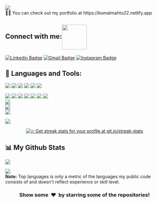 <a href="https://github.com/Meghna-DAS/github-profile-views-counter">
    <img src="https://komarev.com/ghpvc/?username=komalmahto">
</a>
<br/>
👨‍💻 You can check out my portfolio at https://komalmahto22.netlify.app

## Connect with me:<img align="center" src="https://github.com/TheDudeThatCode/TheDudeThatCode/blob/master/Assets/Handshake.gif" width="79px">
[![Linkedin Badge](https://img.shields.io/badge/-komalmahto-blue?style=flat-square&logo=Linkedin&logoColor=white&link=https://www.linkedin.com/in/komal-mahto-14912319b/)](https://www.linkedin.com/in/komal-mahto-14912319b/)
[![Gmail Badge](https://img.shields.io/badge/-komalmahto.dtu@gmail.com-yellow?style=flat-square&logo=Gmail&logoColor=white&link=mailto:komalmahto.dtu@gmail.com)](mailto:komalmahto.dtu@gmail.com)
[![Instagram Badge](https://img.shields.io/badge/-komalmahto-purple?style=flat-square&logo=instagram&logoColor=white&link=https://instagram.com/snorlax_022/)](https://instagram.com/snorlax_022)


## 🚀 Languages and Tools:

![](https://img.shields.io/badge/-React-black?style=for-the-badge&labelColor=black&logo=react&logoColor=61DBFB)
![](https://img.shields.io/badge/-Redux-black?style=for-the-badge&labelColor=black&logo=redux&logoColor=B24080)
![](https://img.shields.io/badge/-MongoDB-black?style=for-the-badge&labelColor=black&logo=mongodb&logoColor=green)
![](https://img.shields.io/badge/-nodeJs-black?style=for-the-badge&labelColor=black&logo=node.js&logoColor=green)
![](https://img.shields.io/badge/-Express-black?style=for-the-badge&labelColor=black&logo=express&logoColor=green)
![](https://img.shields.io/badge/-Javascript-black?style=for-the-badge&labelColor=black&logo=javascript&logoColor=yellow)  

![](https://img.shields.io/badge/-Postman-black?style=for-the-badge&labelColor=black&logo=postman&logoColor=orange)
![](https://img.shields.io/badge/-Heroku-black?style=for-the-badge&labelColor=black&logo=heroku&logoColor=purple)
![](https://img.shields.io/badge/-SQL-black?style=for-the-badge&labelColor=black&logo=mysql&logoColor=lightblue)
![](https://img.shields.io/badge/-SASS-black?style=for-the-badge&labelColor=black&logo=sass&logoColor=pink)
![](https://img.shields.io/badge/-Firebase-black?style=for-the-badge&labelColor=black&logo=firebase&logoColor=yellow)
![](https://img.shields.io/badge/-C++-black?style=for-the-badge&labelColor=black&logo=C++&logoColor=purple)
![](https://img.shields.io/badge/-Bootstrap-black?style=for-the-badge&labelColor=black&logo=bootstrap&logoColor=purple)  
![](https://img.shields.io/badge/-MaterialUI-black?style=for-the-badge&labelColor=black&logo=materialui&logoColor=blue)  
![](https://img.shields.io/badge/-Html-black?style=for-the-badge&labelColor=black&logo=html5&logoColor=orange)    
![](https://img.shields.io/badge/-Css-black?style=for-the-badge&labelColor=black&logo=css3&logoColor=yellow)  

<a href="https://github.com/komalmahto/github-readme-activity-graph"><img src="https://activity-graph.herokuapp.com/graph?username=komalmahto&bg_color=0D1117&color=5BCDEC&line=5BCDEC&point=FFFFFF&hide_border=true" /></a>

<p align="center">
    <a href="https://github.com/komalmahto/github-readme-streak-stats">
        <img title="🔥 Get streak stats for your profile at git.io/streak-stats"  src="https://github-readme-streak-stats.herokuapp.com/?user=komalmahto&theme=black-ice&hide_border=true&stroke=0000&background=060A0CD0"/>
    </a>
</p>

## 📊 My Github Stats

  <a href="https://github.com/komalmahto/github-readme-stats"><img src="https://github-readme-stats.vercel.app/api?username=komalmahto&show_icons=true&count_private=true&theme=react&hide_border=true&bg_color=0D1117" /></a>
   
  <a href="https://github.com/komalmahto/github-readme-stats"><img src="https://github-readme-stats.vercel.app/api/top-langs/?username=komalmahto&langs_count=8&count_private=true&layout=compact&theme=react&hide_border=true&bg_color=0D1117" /></a>
  <br/>
  <b>Note:</b> Top languages is only a metric of the languages my public code consists of and doesn't reflect experience or skill level.



<h3 align="center">Show some &nbsp;❤️&nbsp; by starring some of the repositories!</h3>
